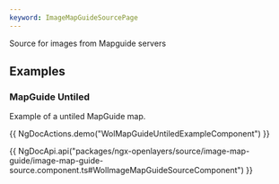 ```yaml
---
keyword: ImageMapGuideSourcePage
---
```


Source for images from Mapguide servers

## Examples

### MapGuide Untiled

Example of a untiled MapGuide map.

{{ NgDocActions.demo("WolMapGuideUntiledExampleComponent") }}

{{ NgDocApi.api("packages/ngx-openlayers/source/image-map-guide/image-map-guide-source.component.ts#WolImageMapGuideSourceComponent") }}
